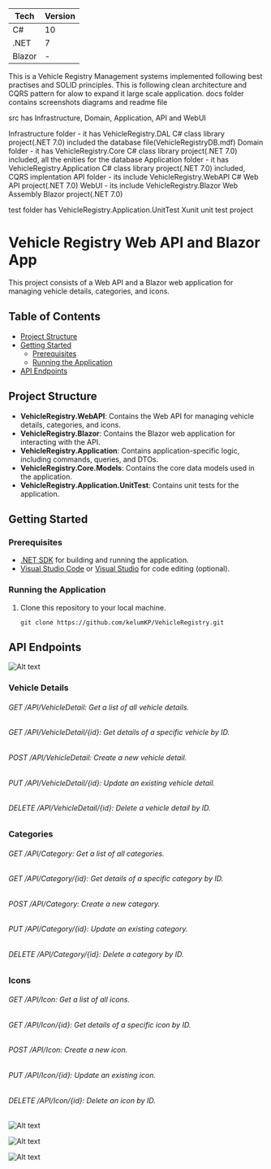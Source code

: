 | Tech          | Version       |
| ------------- | ------------- |
| C#            |         10    |
| .NET          |           7   |
| Blazor        |      -        |

This is a Vehicle Registry Management systems implemented following best practises and SOLID principles. This is following clean architecture and CQRS pattern for alow to expand it large scale application.
docs folder contains screenshots diagrams and readme file

src has Infrastructure, Domain, Application, API and WebUI

Infrastructure folder - it has VehicleRegistry.DAL C# class library project(.NET 7.0) included the database file(VehicleRegistryDB.mdf) 
Domain folder - it has VehicleRegistry.Core C# class library project(.NET 7.0) included, all the enities for the database
Application folder - it has VehicleRegistry.Application C# class library project(.NET 7.0) included, CQRS implentation
API folder - its include VehicleRegistry.WebAPI  C# Web API project(.NET 7.0)
WebUI - its include VehicleRegistry.Blazor Web Assembly Blazor project(.NET 7.0)

test folder has VehicleRegistry.Application.UnitTest Xunit unit test project

# Vehicle Registry Web API and Blazor App

This project consists of a Web API and a Blazor web application for managing vehicle details, categories, and icons.

## Table of Contents

- [Project Structure](#project-structure)
- [Getting Started](#getting-started)
  - [Prerequisites](#prerequisites)
  - [Running the Application](#running-the-application)
- [API Endpoints](#api-endpoints)


## Project Structure

- **VehicleRegistry.WebAPI**: Contains the Web API for managing vehicle details, categories, and icons.
- **VehicleRegistry.Blazor**: Contains the Blazor web application for interacting with the API.
- **VehicleRegistry.Application**: Contains application-specific logic, including commands, queries, and DTOs.
- **VehicleRegistry.Core.Models**: Contains the core data models used in the application.
- **VehicleRegistry.Application.UnitTest**: Contains unit tests for the application.

## Getting Started

### Prerequisites

- [.NET SDK](https://dotnet.microsoft.com/download/dotnet) for building and running the application.
- [Visual Studio Code](https://code.visualstudio.com/) or [Visual Studio](https://visualstudio.microsoft.com/) for code editing (optional).

### Running the Application

1. Clone this repository to your local machine.

   ```shell
   git clone https://github.com/kelumKP/VehicleRegistry.git

## API Endpoints

![Alt text](api.png)

### Vehicle Details

###### GET /API/VehicleDetail: Get a list of all vehicle details.
###### GET /API/VehicleDetail/{id}: Get details of a specific vehicle by ID.
###### POST /API/VehicleDetail: Create a new vehicle detail.
###### PUT /API/VehicleDetail/{id}: Update an existing vehicle detail.
###### DELETE /API/VehicleDetail/{id}: Delete a vehicle detail by ID.

### Categories

###### GET /API/Category: Get a list of all categories.
###### GET /API/Category/{id}: Get details of a specific category by ID.
###### POST /API/Category: Create a new category.
###### PUT /API/Category/{id}: Update an existing category.
###### DELETE /API/Category/{id}: Delete a category by ID.

### Icons

###### GET /API/Icon: Get a list of all icons.
###### GET /API/Icon/{id}: Get details of a specific icon by ID.
###### POST /API/Icon: Create a new icon.
###### PUT /API/Icon/{id}: Update an existing icon.
###### DELETE /API/Icon/{id}: Delete an icon by ID.

![Alt text](vehicledetails.png)

![Alt text](categories.png)

![Alt text](icons.png)
